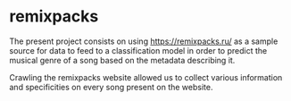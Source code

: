 # remixpacks
The present project consists on using https://remixpacks.ru/ as a sample source for data to feed to a classification model in order to predict the musical genre of a song based on the metadata describing it.

Crawling the remixpacks website allowed us to collect various information and specificities on every song present on the website.

